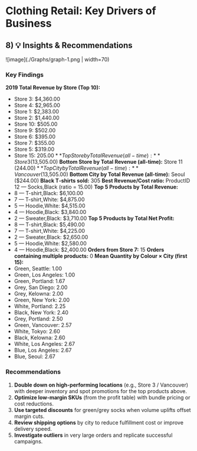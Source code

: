 # Clothing Retail: Key Drivers of Business
## 8) 💡 Insights & Recommendations
![image](./Graphs/graph-1.png | width=70)

### Key Findings
**2019 Total Revenue by Store (Top 10):**
- Store 3: $4,360.00
- Store 4: $2,965.00
- Store 1: $2,383.00
- Store 2: $1,440.00
- Store 10: $505.00
- Store 9: $502.00
- Store 6: $395.00
- Store 7: $355.00
- Store 5: $319.00
- Store 15: $205.00
**Top Store by Total Revenue (all-time):** Store 3 ($13,505.00)
**Bottom Store by Total Revenue (all-time):** Store 11 ($244.00)
**Top City by Total Revenue (all-time):** Vancouver ($13,505.00)
**Bottom City by Total Revenue (all-time):** Seoul ($244.00)
**Black T‑shirts sold:** 305
**Best Revenue/Cost ratio:** ProductID 12 — Socks,Black (ratio = 15.00)
**Top 5 Products by Total Revenue:**
- 8 — T-shirt,Black: $6,100.00
- 7 — T-shirt,White: $4,875.00
- 5 — Hoodie,White: $4,515.00
- 4 — Hoodie,Black: $3,840.00
- 2 — Sweater,Black: $3,710.00
**Top 5 Products by Total Net Profit:**
- 8 — T-shirt,Black: $5,490.00
- 7 — T-shirt,White: $4,225.00
- 2 — Sweater,Black: $2,650.00
- 5 — Hoodie,White: $2,580.00
- 4 — Hoodie,Black: $2,400.00
**Orders from Store 7:** 15
**Orders containing multiple products:** 0
**Mean Quantity by Colour × City (first 15):**
- Green, Seattle: 1.00
- Green, Los Angeles: 1.00
- Green, Portland: 1.67
- Grey, San Diego: 2.00
- Grey, Kelowna: 2.00
- Green, New York: 2.00
- White, Portland: 2.25
- Black, New York: 2.40
- Grey, Portland: 2.50
- Green, Vancouver: 2.57
- White, Tokyo: 2.60
- Black, Kelowna: 2.60
- White, Los Angeles: 2.67
- Blue, Los Angeles: 2.67
- Blue, Seoul: 2.67

### Recommendations
1) **Double down on high-performing locations** (e.g., Store 3 / Vancouver) with deeper inventory and spot promotions for the top products above.
2) **Optimize low-margin SKUs** (from the profit table) with bundle pricing or cost reductions.
3) **Use targeted discounts** for green/grey socks when volume uplifts offset margin cuts.
4) **Review shipping options** by city to reduce fulfillment cost or improve delivery speed.
5) **Investigate outliers** in very large orders and replicate successful campaigns.